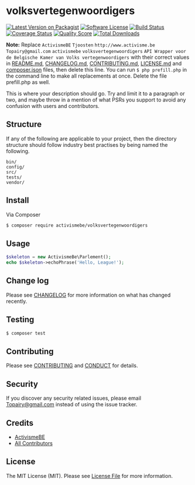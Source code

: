 # volksvertegenwoordigers

[![Latest Version on Packagist][ico-version]][link-packagist]
[![Software License][ico-license]](LICENSE.md)
[![Build Status][ico-travis]][link-travis]
[![Coverage Status][ico-scrutinizer]][link-scrutinizer]
[![Quality Score][ico-code-quality]][link-code-quality]
[![Total Downloads][ico-downloads]][link-downloads]

**Note:** Replace ```ActivismeBE``` ```Tjoosten``` ```http://www.activisme.be``` ```Topairy@gmail.com``` ```activismebe``` ```volksvertegenwoordigers``` ```API Wrapper voor de Belgische Kamer van Volks vertegenwoordigers``` with their correct values in [README.md](README.md), [CHANGELOG.md](CHANGELOG.md), [CONTRIBUTING.md](CONTRIBUTING.md), [LICENSE.md](LICENSE.md) and [composer.json](composer.json) files, then delete this line. You can run `$ php prefill.php` in the command line to make all replacements at once. Delete the file prefill.php as well.

This is where your description should go. Try and limit it to a paragraph or two, and maybe throw in a mention of what
PSRs you support to avoid any confusion with users and contributors.

## Structure

If any of the following are applicable to your project, then the directory structure should follow industry best practises by being named the following.

```
bin/        
config/
src/
tests/
vendor/
```


## Install

Via Composer

``` bash
$ composer require activismebe/volksvertegenwoordigers
```

## Usage

``` php
$skeleton = new ActivismeBe\Parlement();
echo $skeleton->echoPhrase('Hello, League!');
```

## Change log

Please see [CHANGELOG](CHANGELOG.md) for more information on what has changed recently.

## Testing

``` bash
$ composer test
```

## Contributing

Please see [CONTRIBUTING](CONTRIBUTING.md) and [CONDUCT](CONDUCT.md) for details.

## Security

If you discover any security related issues, please email Topairy@gmail.com instead of using the issue tracker.

## Credits

- [ActivismeBE][link-author]
- [All Contributors][link-contributors]

## License

The MIT License (MIT). Please see [License File](LICENSE.md) for more information.

[ico-version]: https://img.shields.io/packagist/v/activismebe/volksvertegenwoordigers.svg?style=flat-square
[ico-license]: https://img.shields.io/badge/license-MIT-brightgreen.svg?style=flat-square
[ico-travis]: https://img.shields.io/travis/activismebe/volksvertegenwoordigers/master.svg?style=flat-square
[ico-scrutinizer]: https://img.shields.io/scrutinizer/coverage/g/activismebe/volksvertegenwoordigers.svg?style=flat-square
[ico-code-quality]: https://img.shields.io/scrutinizer/g/activismebe/volksvertegenwoordigers.svg?style=flat-square
[ico-downloads]: https://img.shields.io/packagist/dt/activismebe/volksvertegenwoordigers.svg?style=flat-square

[link-packagist]: https://packagist.org/packages/activismebe/volksvertegenwoordigers
[link-travis]: https://travis-ci.org/activismebe/volksvertegenwoordigers
[link-scrutinizer]: https://scrutinizer-ci.com/g/activismebe/volksvertegenwoordigers/code-structure
[link-code-quality]: https://scrutinizer-ci.com/g/activismebe/volksvertegenwoordigers
[link-downloads]: https://packagist.org/packages/activismebe/volksvertegenwoordigers
[link-author]: https://github.com/Tjoosten
[link-contributors]: ../../contributors